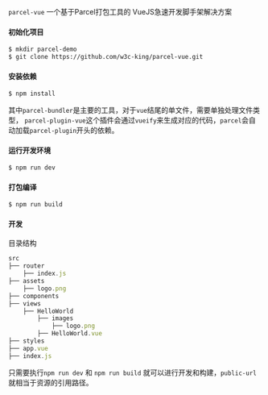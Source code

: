 `parcel-vue` 一个基于Parcel打包工具的 VueJS急速开发脚手架解决方案

#### 初始化项目

```bash
$ mkdir parcel-demo
$ git clone https://github.com/w3c-king/parcel-vue.git
```

#### 安装依赖

```bash
$ npm install
```
其中`parcel-bundler`是主要的工具，对于`vue`结尾的单文件，需要单独处理文件类型，
`parcel-plugin-vue`这个插件会通过`vueify`来生成对应的代码，`parcel`会自动加载`parcel-plugin`开头的依赖。


#### 运行开发环境

```bash
$ npm run dev
```

#### 打包编译
```bash
$ npm run build
```

#### 开发
目录结构
```js
src
├── router
    ├── index.js
├── assets
    ├── logo.png
├── components
├── views
    ├── HelloWorld
        ├── images
            ├── logo.png
        ├── HelloWorld.vue
├── styles
├── app.vue
├── index.js
```

只需要执行`npm run dev` 和 `npm run build` 就可以进行开发和构建，`public-url`就相当于资源的引用路径。

